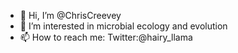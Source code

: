 - 👋 Hi, I’m @ChrisCreevey
- 👀 I’m interested in microbial ecology and evolution
- 📫 How to reach me: Twitter:@hairy_llama

<!---
ChrisCreevey/ChrisCreevey is a ✨ special ✨ repository because its `README.md` (this file) appears on your GitHub profile.
You can click the Preview link to take a look at your changes.
--->
